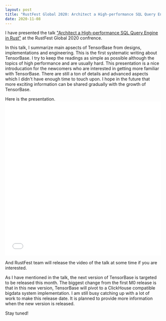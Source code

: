 ```yaml
---
layout: post
title: "RustFest Global 2020: Architect a High-performance SQL Query Engine in Rust"
date: 2020-11-08
---
```


I have presented the talk ["Architect a High-performance SQL Query Engine in Rust"](https://rustfest.global/session/18-architect-a-high-performance-sql-query-engine-in-rust/) at the RustFest Global 2020 confrence.

In this talk, I summarize main apsects of TensorBase from designs, implementations and engineering. This is the first systematic writing about TensorBase. I try to keep the readings as simple as possible although the topics of high performance and are usually hard. This presentation is a nice introducation for the newcomers who are interested in getting more familiar with TensorBase. There are still a ton of details and advanced aspects which I didn't have enough time to touch upon. I hope in the future that more exciting information can be shared gradually with the growth of TensorBase.

Here is the presentation. 
<embed src="/docs/Rustfest2020_JinMingjian_Architect_SQL_Engine_in_Rust.pdf" width="100%" height="500px"/>

<p/>
And RustFest team will release the video of the talk at some time if you are interested.

As I have mentioned in the talk, the next version of TensorBase is targeted to be released this month. The biggest change from the first M0 release is that in this new version, TensorBase will pivot to a ClickHouse compatible bigdata system implementation. I am still busy catching up with a lot of work to make this release date. It is planned to provide more information when the new version is released. 

Stay tuned!
